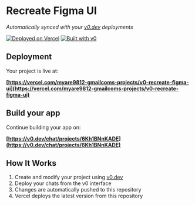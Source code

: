 # Recreate Figma UI

*Automatically synced with your [v0.dev](https://v0.dev) deployments*

[![Deployed on Vercel](https://img.shields.io/badge/Deployed%20on-Vercel-black?style=for-the-badge&logo=vercel)](https://vercel.com/myare9812-gmailcoms-projects/v0-recreate-figma-ui)
[![Built with v0](https://img.shields.io/badge/Built%20with-v0.dev-black?style=for-the-badge)](https://v0.dev/chat/projects/6Kh1BNnKADE)



## Deployment

Your project is live at:

**[https://vercel.com/myare9812-gmailcoms-projects/v0-recreate-figma-ui](https://vercel.com/myare9812-gmailcoms-projects/v0-recreate-figma-ui)**

## Build your app

Continue building your app on:

**[https://v0.dev/chat/projects/6Kh1BNnKADE](https://v0.dev/chat/projects/6Kh1BNnKADE)**

## How It Works

1. Create and modify your project using [v0.dev](https://v0.dev)
2. Deploy your chats from the v0 interface
3. Changes are automatically pushed to this repository
4. Vercel deploys the latest version from this repository
